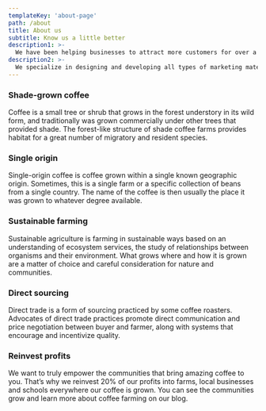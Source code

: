 ```yaml
---
templateKey: 'about-page'
path: /about
title: About us
subtitle: Know us a little better
description1: >-
  We have been helping businesses to attract more customers for over a decade. Specializing in printing, graphic design, and website development, we offer a wide variety of services to help companies promote themselves, in one place. Delivered with personal guidance and support you can rely on. Achieving quality results, every time. Our in-house team is made up of friendly and talented designers, website developers, and print professionals. Together, we have all the expertise, experience and knowledge to provide you with outstanding service that is of the highest quality.
description2: >-
  We specialize in designing and developing all types of marketing materials like corporate profiles, brochures, newsletters, flyers, insertions, annual reports, leaflets, posters, direct mailers, hoardings… the list is endless.
---
```


### Shade-grown coffee

Coffee is a small tree or shrub that grows in the forest understory in its wild form, and traditionally was grown commercially under other trees that provided shade. The forest-like structure of shade coffee farms provides habitat for a great number of migratory and resident species.

### Single origin

Single-origin coffee is coffee grown within a single known geographic origin. Sometimes, this is a single farm or a specific collection of beans from a single country. The name of the coffee is then usually the place it was grown to whatever degree available.

### Sustainable farming

Sustainable agriculture is farming in sustainable ways based on an understanding of ecosystem services, the study of relationships between organisms and their environment. What grows where and how it is grown are a matter of choice and careful consideration for nature and communities.

### Direct sourcing

Direct trade is a form of sourcing practiced by some coffee roasters. Advocates of direct trade practices promote direct communication and price negotiation between buyer and farmer, along with systems that encourage and incentivize quality.

### Reinvest profits

We want to truly empower the communities that bring amazing coffee to you. That’s why we reinvest 20% of our profits into farms, local businesses and schools everywhere our coffee is grown. You can see the communities grow and learn more about coffee farming on our blog.
